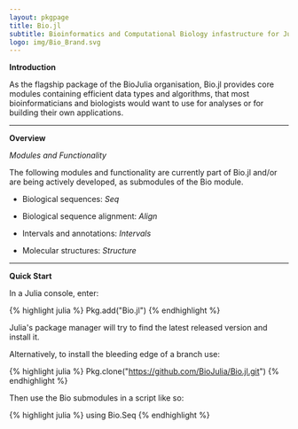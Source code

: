 ```yaml
---
layout: pkgpage
title: Bio.jl
subtitle: Bioinformatics and Computational Biology infastructure for Julia
logo: img/Bio_Brand.svg
---
```


**Introduction**

As the flagship package of the BioJulia organisation, Bio.jl provides core
modules containing efficient data types and algorithms, that most
bioinformaticians and biologists would want to use for analyses or for building
their own applications.

---

**Overview**

_Modules and Functionality_

The following modules and functionality are currently part of Bio.jl and/or are
being actively developed, as submodules of the Bio module.

- Biological sequences: _Seq_

- Biological sequence alignment: _Align_

- Intervals and annotations: _Intervals_

- Molecular structures: _Structure_

---

**Quick Start**

In a Julia console, enter:

{% highlight julia %}
Pkg.add("Bio.jl")
{% endhighlight %}

Julia's package manager will try to find the latest released version and
install it.

Alternatively, to install the bleeding edge of a branch use:

{% highlight julia %}
Pkg.clone("https://github.com/BioJulia/Bio.jl.git")
{% endhighlight %}

Then use the Bio submodules in a script like so:

{% highlight julia %}
using Bio.Seq
{% endhighlight %}
